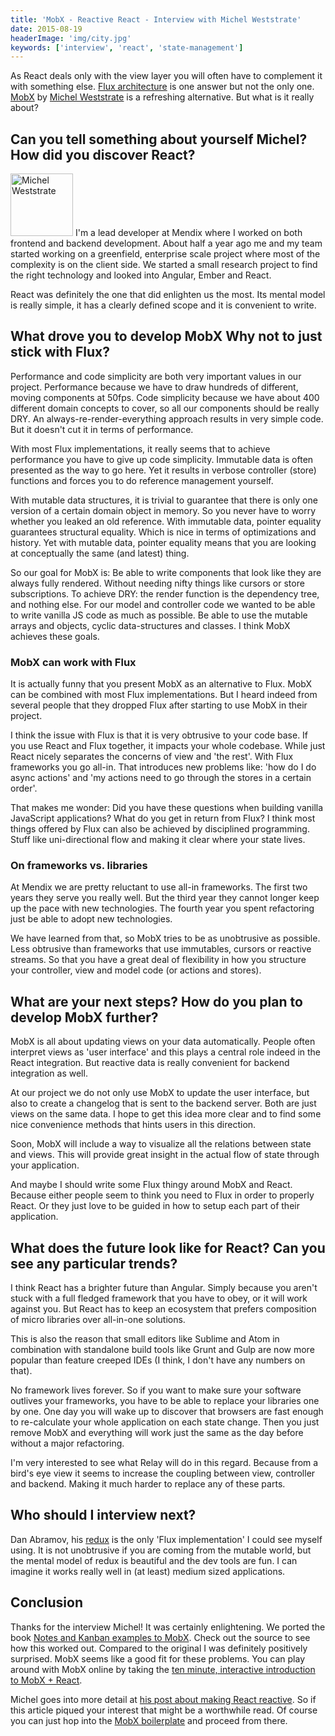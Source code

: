 ```yaml
---
title: 'MobX - Reactive React - Interview with Michel Weststrate'
date: 2015-08-19
headerImage: 'img/city.jpg'
keywords: ['interview', 'react', 'state-management']
---
```


As React deals only with the view layer you will often have to complement it with something else. [Flux architecture](https://facebook.github.io/flux/docs/overview.html) is one answer but not the only one. [MobX](https://mobxjs.github.io/mobx/) by [Michel Weststrate](https://github.com/mweststrate) is a refreshing alternative. But what is it really about?

## Can you tell something about yourself Michel? How did you discover React?

<p>
<span class="author">
  <img src="https://www.gravatar.com/avatar/bdbeb02a7fe50b769e67e0c076b33c54?size=200" alt="Michel Weststrate" class='author' width='100' height='100' />
</span>
I'm a lead developer at Mendix where I worked on both frontend and backend development. About half a year ago me and my team started working on a greenfield,  enterprise scale project where most of the complexity is on the client side. We started a small research project to find the right technology and looked into Angular, Ember and React.
</p>

React was definitely the one that did enlighten us the most. Its mental model is really simple, it has a clearly defined scope and it is convenient to write.

## What drove you to develop MobX Why not to just stick with Flux?

Performance and code simplicity are both very important values in our project. Performance because we have to draw hundreds of different, moving components at 50fps. Code simplicity because we have about 400 different domain concepts to cover, so all our components should be really DRY. An always-re-render-everything approach results in very simple code. But it doesn't cut it in terms of performance.

With most Flux implementations, it really seems that to achieve performance you have to give up code simplicity. Immutable data is often presented as the way to go here. Yet it results in verbose controller (store) functions and forces you to do reference management yourself.

With mutable data structures, it is trivial to guarantee that there is only one version of a certain domain object in memory. So you never have to worry whether you leaked an old reference. With immutable data, pointer equality guarantees structural equality. Which is nice in terms of optimizations and history. Yet with mutable data, pointer equality means that you are looking at conceptually the same (and latest) thing.

So our goal for MobX is: Be able to write components that look like they are always fully rendered. Without needing nifty things like cursors or store subscriptions. To achieve DRY: the render function is the dependency tree, and nothing else. For our model and controller code we wanted to be able to write vanilla JS code as much as possible. Be able to use the mutable arrays and objects, cyclic data-structures and classes. I think MobX achieves these goals.

### MobX can work **with** Flux

It is actually funny that you present MobX as an alternative to Flux. MobX can be combined with most Flux implementations. But I heard indeed from several people that they dropped Flux after starting to use MobX in their project.

I think the issue with Flux is that it is very obtrusive to your code base. If you use React and Flux together, it impacts your whole codebase. While just React nicely separates the concerns of view and 'the rest'. With Flux frameworks you go all-in. That introduces new problems like: 'how do I do async actions' and 'my actions need to go through the stores in a certain order'.

That makes me wonder: Did you have these questions when building vanilla JavaScript applications? What do you get in return from Flux? I think most things offered by Flux can also be achieved by disciplined programming. Stuff like uni-directional flow and making it clear where your state lives.

### On frameworks vs. libraries

At Mendix we are pretty reluctant to use all-in frameworks. The first two years they serve you really well. But the third year they cannot longer keep up the pace with new technologies. The fourth year you spent refactoring just be able to adopt new technologies.

We have learned from that, so MobX tries to be as unobtrusive as possible. Less obtrusive than frameworks that use immutables, cursors or reactive streams. So that you have a great deal of flexibility in how you structure your controller, view and model code (or actions and stores).

## What are your next steps? How do you plan to develop MobX further?

MobX is all about updating views on your data automatically. People often interpret views as 'user interface' and this plays a central role indeed in the React integration. But reactive data is really convenient for backend integration as well.

At our project we do not only use MobX to update the user interface, but also to create a changelog that is sent to the backend server. Both are just views on the same data. I hope to get this idea more clear and to find some nice convenience methods that hints users in this direction.

Soon, MobX will include a way to visualize all the relations between state and views. This will provide great insight in the actual flow of state through your application.

And maybe I should write some Flux thingy around MobX and React. Because either people seem to think you need to Flux in order to properly React. Or they just love to be guided in how to setup each part of their application.

## What does the future look like for React? Can you see any particular trends?

I think React has a brighter future than Angular. Simply because you aren't stuck with a full fledged framework that you have to obey, or it will work against you. But React has to keep an ecosystem that prefers composition of micro libraries over all-in-one solutions.

This is also the reason that small editors like Sublime and Atom in combination with standalone build tools like Grunt and Gulp are now more popular than feature creeped IDEs (I think, I don't have any numbers on that).

No framework lives forever. So if you want to make sure your software outlives your frameworks, you have to be able to replace your libraries one by one. One day you will wake up to discover that browsers are fast enough to re-calculate your whole application on each state change. Then you just remove MobX and everything will work just the same as the day before without a major refactoring.

I'm very interested to see what Relay will do in this regard. Because from a bird's eye view it seems to increase the coupling between view, controller and backend. Making it much harder to replace any of these parts.

## Who should I interview next?

Dan Abramov, his [redux](https://github.com/gaearon/redux) is the only 'Flux implementation' I could see myself using. It is not unobtrusive if you are coming from the mutable world, but the mental model of redux is beautiful and the dev tools are fun. I can imagine it works really well in (at least) medium sized applications.

## Conclusion

Thanks for the interview Michel! It was certainly enlightening. We ported the book [Notes and Kanban examples to MobX](https://github.com/survivejs/mobx-demo). Check out the source to see how this worked out. Compared to the original I was definitely positively surprised. MobX seems like a good fit for these problems. You can play around with MobX online by taking the [ten minute, interactive introduction to MobX + React](https://mobxjs.github.io/mobx/getting-started.html).

Michel goes into more detail at [his post about making React reactive](https://www.mendix.com/tech-blog/making-react-reactive-pursuit-high-performing-easily-maintainable-react-apps/). So if this article piqued your interest that might be a worthwhile read. Of course you can just hop into the [MobX boilerplate](https://github.com/mobxjs/mobx-react-boilerplate) and proceed from there.
